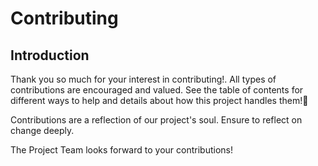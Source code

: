 # Contributing

## Introduction
Thank you so much for your interest in contributing!. All types of contributions are encouraged and valued. See the table of contents for different ways to help and details about how this project handles them!📝

Contributions are a reflection of our project's soul. Ensure to reflect on change deeply. 

The Project Team looks forward to your contributions!
